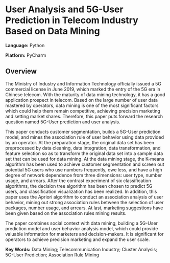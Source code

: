 # User Analysis and 5G-User Prediction in Telecom Industry Based on Data Mining

**Language:** Python

**Platform:** PyCharm

## Overview

The Ministry of Industry and Information Technology officially issued a 5G commercial license in June 2019, which marked the entry of the 5G era in Chinese telecom. With the maturity of data mining technology, it has a good application prospect in telecom. Based on the large number of user data mastered by operators, data mining is one of the most significant factors which could help them remain competitive, achieving precision marketing and setting market shares. Therefore, this paper puts forward the research question named 5G-User prediction and user analysis.

This paper conducts customer segmentation, builds a 5G-User prediction model, and mines the association rule of user behavior using data provided by an operator. At the preparation stage, the original data set has been preprocessed by data cleaning, data integration, data transformation, and feature selection so as to transform the original data set into a sample data set that can be used for data mining. At the data mining stage, the K-means algorithm has been used to achieve customer segmentation and screen out potential 5G users who use numbers frequently, owe less, and have a high degree of network dependence from three dimensions: user type, number usage, and arrears. After the contrast experiment of six classification algorithms, the decision tree algorithm has been chosen to predict 5G users, and classification visualization has been realized. In addition, this paper uses the Apriori algorithm to conduct an association analysis of user behavior, mining out strong association rules between the selection of user packages, number usage, and arrears. At last, marketing suggestions have been given based on the association rules mining results.

The paper combines social context with data mining, building a 5G-User prediction model and user behavior analysis model, which could provide valuable information for marketers and decision-makers. It is significant for operators to achieve precision marketing and expand the user scale.

**Key Words:** Data Mining; Telecommunication Industry; Cluster Analysis; 5G-User Prediction; Association Rule Mining 
